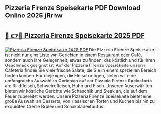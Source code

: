 ## Pizzeria Firenze Speisekarte PDF Download Online 2025 jRrhw

# <h2><a href="http://gc7yg6.nevu.top/?p=Pizzeria+Firenze+Speisekarte">🔗 👉🔴 Pizzeria Firenze Speisekarte 2025 PDF</a></h2>

[![Pizzeria Firenze Speisekarte 2025 PDF](https://i.imgur.com/dBaPXMq.png)](http://gc7yg6.nevu.top/?p=Pizzeria+Firenze+Speisekarte)
Die Pizzeria Firenze Speisekarte ist nicht nur eine Liste von Gerichten in einem Restaurant oder Café, sondern auch Ihre Gelegenheit, etwas zu finden, das köstlich und für Ihren Geschmack geeignet ist. Auf der Pizzeria Firenze Speisekarte unserer Cafeteria finden Sie viele frische Salate, die Sie in einem speziellen Bereich finden können. Für diejenigen, die Fleisch mögen, bieten wir eine umfangreiche Auswahl an Gerichten auf der Pizzeria Firenze Speisekarte an: Rindfleisch, Schweinefleisch, Huhn und Fisch. Unseren Auserwählten bieten wir köstliche Gerichte wie Schaschlik und Steak an, die auf dem Feuer zubereitet werden. Unsere Pizzeria Firenze Speisekarte bietet eine große Auswahl an Desserts, von klassischen Torten und Kuchen bis hin zu exquisiten Crème Brûlée und Schokoladenfuufus.
